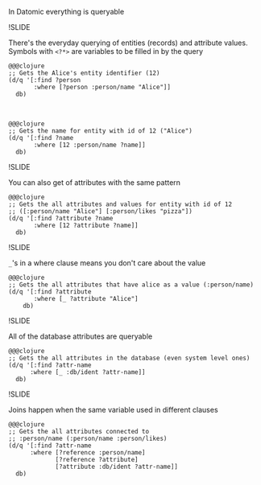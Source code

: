 In Datomic everything is queryable

!SLIDE

There's the everyday querying of entities (records) and attribute values. Symbols with `<?*>` are variables to be filled in by the query

    @@@clojure
    ;; Gets the Alice's entity identifier (12)
    (d/q '[:find ?person
           :where [?person :person/name "Alice"]]
      db)

<br />

    @@@clojure
    ;; Gets the name for entity with id of 12 ("Alice")
    (d/q '[:find ?name
           :where [12 :person/name ?name]]
      db)

!SLIDE

You can also get of attributes with the same pattern

    @@@clojure
    ;; Gets the all attributes and values for entity with id of 12
    ;; ([:person/name "Alice"] [:person/likes "pizza"])
    (d/q '[:find ?attribute ?name
           :where [12 ?attribute ?name]]
      db)

!SLIDE

`_`'s in a where clause means you don't care about the value

    @@@clojure
    ;; Gets the all attributes that have alice as a value (:person/name)
    (d/q '[:find ?attribute
           :where [_ ?attribute "Alice"]
        db)

!SLIDE

All of the database attributes are queryable

    @@@clojure
    ;; Gets the all attributes in the database (even system level ones)
    (d/q '[:find ?attr-name
          :where [_ :db/ident ?attr-name]]
      db)

!SLIDE

Joins happen when the same variable used in different clauses

    @@@clojure
    ;; Gets the all attributes connected to
    ;; :person/name (:person/name :person/likes)
    (d/q '[:find ?attr-name
          :where [?reference :person/name]
                 [?reference ?attribute]
                 [?attribute :db/ident ?attr-name]]
      db)
